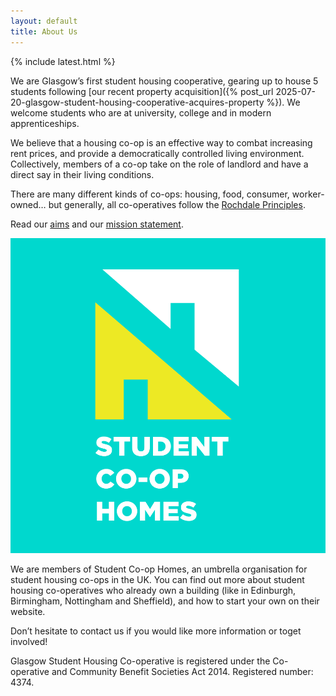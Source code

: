 ```yaml
---
layout: default
title: About Us
---
```


{% include latest.html %}

We are Glasgow’s first student housing cooperative, gearing up to house 5 students following [our recent property acquisition]({% post_url 2025-07-20-glasgow-student-housing-cooperative-acquires-property %}). We welcome students who are at university, college and in modern apprenticeships.

We believe that a housing co-op is an effective way to combat increasing rent prices, and provide a democratically controlled living environment. Collectively, members of a co-op take on the role of landlord and have a direct say in their living conditions.

There are many different kinds of co-ops: housing, food, consumer, worker-owned… but generally, all co-operatives follow the [Rochdale Principles](https://seedsforchange.org.uk/coop-principles).

Read our [aims](/governance/aims) and our [mission statement](/governance/mission).

![Student Co-op Homes](/media/student-co-op-homes.png)

We are members of Student Co-op Homes, an umbrella organisation for student housing co-ops in the UK. You can find out more about student housing co-operatives who already own a building (like in Edinburgh, Birmingham, Nottingham and Sheffield), and how to start your own on their website.

Don’t hesitate to contact us if you would like more information or toget involved!

Glasgow Student Housing Co-operative is registered under the Co-operative and Community Benefit Societies Act 2014.
Registered number: 4374.


